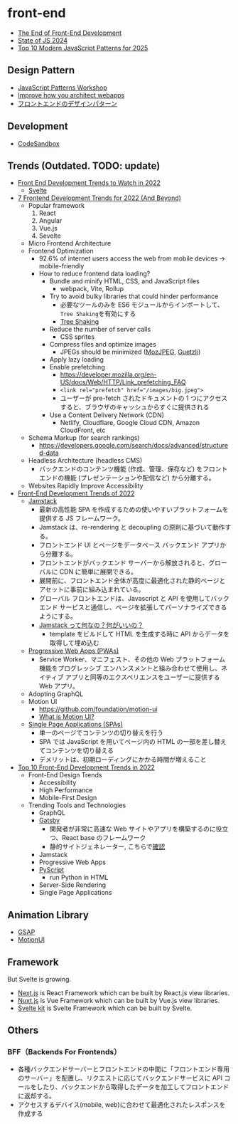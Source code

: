 # front-end

- [The End of Front-End Development](https://www.joshwcomeau.com/blog/the-end-of-frontend-development/)
- [State of JS 2024](https://2024.stateofjs.com/en-US/)
- [Top 10 Modern JavaScript Patterns for 2025](https://dev.to/balrajola/top-10-modern-javascript-patterns-for-2025-1hle)

## Design Pattern

- [JavaScript Patterns Workshop](https://javascriptpatterns.vercel.app/patterns)
- [Improve how you architect webapps](https://www.patterns.dev/)
- [フロントエンドのデザインパターン](https://zenn.dev/morinokami/books/learning-patterns-1)

## Development

- [CodeSandbox](https://codesandbox.io/)

## Trends (Outdated. TODO: update)

- [Front End Development Trends to Watch in 2022](https://www.freecodecamp.org/news/front-end-development-trends/)
  - [Svelte](https://github.com/sveltejs/svelte)
- [7 Frontend Development Trends for 2022 (And Beyond)](https://leanylabs.com/blog/7-frontend-trends/)
  - Popular framework
    1. React
    2. Angular
    3. Vue.js
    4. Sevelte
  - Micro Frontend Architecture
  - Frontend Optimization
    - 92.6% of internet users access the web from mobile devices -> mobile-friendly
    - How to reduce frontend data loading?
      - Bundle and minify HTML, CSS, and JavaScript files
        - webpack, Vite, Rollup
      - Try to avoid bulky libraries that could hinder performance
        - 必要なツールのみを ES6 モジュールからインポートして、`Tree Shaking`を有効にする
        - [Tree Shaking](https://webpack.js.org/guides/tree-shaking/)
      - Reduce the number of server calls
        - CSS sprites
      - Compress files and optimize images
        - JPEGs should be minimized ([MozJPEG](https://github.com/mozilla/mozjpeg), [Guetzli](https://github.com/google/guetzli))
      - Apply lazy loading
      - Enable prefetching
        - <https://developer.mozilla.org/en-US/docs/Web/HTTP/Link_prefetching_FAQ>
        - `<link rel="prefetch" href="/images/big.jpeg">`
        - ユーザーが pre-fetch されたドキュメントの 1 つにアクセスすると、ブラウザのキャッシュからすぐに提供される
      - Use a Content Delivery Network (CDN)
        - Netlify, Cloudflare, Google Cloud CDN, Amazon CloudFront, etc
  - Schema Markup (for search rankings)
    - <https://developers.google.com/search/docs/advanced/structured-data>
  - Headless Architecture (headless CMS)
    - バックエンドのコンテンツ機能 (作成、管理、保存など) をフロントエンドの機能 (プレゼンテーションや配信など) から分離する。
  - Websites Rapidly Improve Accessibility
- [Front-End Development Trends of 2022](https://www.dronahq.com/front-end-development-trends/)
  - [Jamstack](https://jamstack.org/)
    - 最新の高性能 SPA を作成するための使いやすいプラットフォームを提供する JS フレームワーク。
    - Jamstack は、re-rendering と decoupling の原則に基づいて動作する。
    - フロントエンド UI とページをデータベース バックエンド アプリから分離する。
    - フロントエンドがバックエンド サーバーから解放されると、グローバルに CDN に簡単に展開できる。
    - 展開前に、フロントエンド全体が高度に最適化された静的ページとアセットに事前に組み込まれている。
    - グローバル フロントエンドは、Javascript と API を使用してバックエンド サービスと通信し、ページを拡張してパーソナライズできるようにする。
    - [Jamstack って何なの？何がいいの？](https://qiita.com/ozaki25/items/4075d03278d1fb51cc37)
      - template をビルドして HTML を生成する時に API からデータを取得して埋め込む
  - [Progressive Web Apps (PWAs)](https://developer.mozilla.org/en-US/docs/Web/Progressive_web_apps)
    - Service Worker、マニフェスト、その他の Web プラットフォーム機能をプログレッシブ エンハンスメントと組み合わせて使用し、ネイティブ アプリと同等のエクスペリエンスをユーザーに提供する Web アプリ。
  - Adopting GraphQL
  - Motion UI
    - <https://github.com/foundation/motion-ui>
    - [What is Motion UI?](https://www.geeksforgeeks.org/what-is-motion-ui/)
  - [Single Page Applications (SPAs)](https://developer.mozilla.org/en-US/docs/Glossary/SPA)
    - 単一のページでコンテンツの切り替えを行う
    - SPA では JavaScript を用いてページ内の HTML の一部を差し替えてコンテンツを切り替える
    - デメリットは、初期ローディングにかかる時間が増えること
- [Top 10 Front-End Development Trends in 2022](https://www.hackerrank.com/blog/front-end-development-trends-2022/)
  - Front-End Design Trends
    - Accessibility
    - High Performance
    - Mobile-First Design
  - Trending Tools and Technologies
    - GraphQL
    - [Gatsby](https://github.com/gatsbyjs/gatsby)
      - 開発者が非常に高速な Web サイトやアプリを構築するのに役立つ、React base のフレームワーク
      - 静的サイトジェネレーター, こちらで[確認](https://jamstack.org/generators/)
    - Jamstack
    - Progressive Web Apps
    - [PyScript](https://pyscript.net/)
      - run Python in HTML
    - Server-Side Rendering
    - Single Page Applications

## Animation Library

- [GSAP](https://greensock.com/)
- [MotionUI](https://get.foundation/sites/docs/motion-ui.html)

## Framework

But Svelte is growing.

- [Next.js](https://nextjs.org/) is React Framework which can be built by React.js view libraries.
- [Nuxt.js](https://nuxtjs.org/) is Vue Framework which can be built by Vue.js view libraries.
- [Svelte kit](https://kit.svelte.dev/) is Svelte Framework which can be built by Svelte.

## Others

### BFF（Backends For Frontends）

- 各種バックエンドサーバーとフロントエンドの中間に「フロントエンド専用のサーバー」を配置し、リクエストに応じてバックエンドサービスに API コールをしたり、バックエンドから取得したデータを加工してフロントエンドに返却する。
- アクセスするデバイス(mobile, web)に合わせて最適化されたレスポンスを作成する
